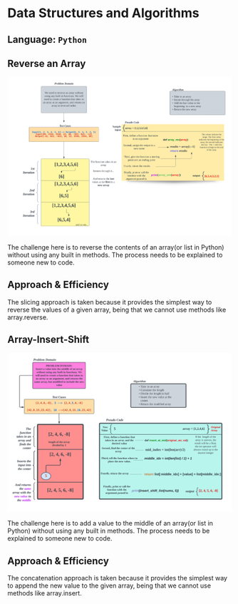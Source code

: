 # Data Structures and Algorithms

## Language: `Python`

## Reverse an Array

![Code Challenge Whiteboard](docs/array-reverse/Array-reverse.png)

The challenge here is to reverse the contents of an array(or list in Python) without using any built in methods. The process needs to be explained to someone new to code.

## Approach & Efficiency

The slicing approach is taken because it provides the simplest way to reverse the values of a given array, being that we cannot use methods like array.reverse.

## Array-Insert-Shift

![Code Challenge Whiteboard](docs/array-shift-insert/Array-reverse-2.png)

The challenge here is to add a value to the middle of an array(or list in Python) without using any built in methods. The process needs to be explained to someone new to code.

## Approach & Efficiency

The concatenation approach is taken because it provides the simplest way to append the new value to the given array, being that we cannot use methods like array.insert.
